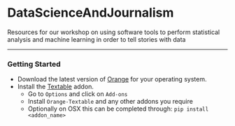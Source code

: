 # DataScienceAndJournalism

Resources for our workshop on using software tools to perform statistical analysis and machine learning in order to tell stories with data

---

### Getting Started

* Download the latest version of [Orange](http://orange.biolab.si/) for your operating system.
* Install the [Textable](http://orange-textable.readthedocs.org/en/latest/index.html) addon.
    * Go to `Options` and click on `Add-ons`
    * Install `Orange-Textable` and any other addons you require
    * Optionally on OSX this can be completed through: `pip install <addon_name>`
